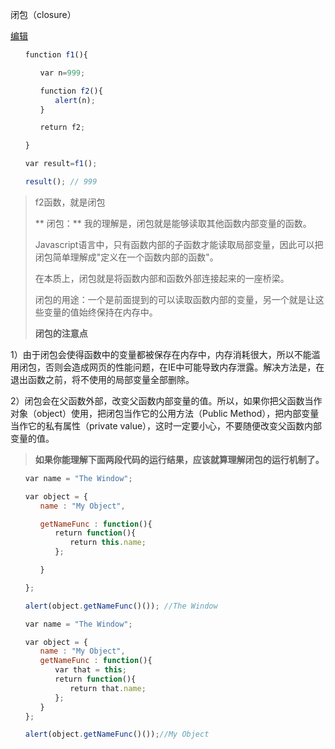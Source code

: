 闭包（closure）

[编辑](https://gitee.com/zhouxianfei/zhouxf.front.doc/wikis/闭包（closure）?parent=JavaScript高级语法)

```js
　　function f1(){

　　　　var n=999;

　　　　function f2(){
　　　　　　alert(n); 
　　　　}

　　　　return f2;

　　}

　　var result=f1();

　　result(); // 999
```

> f2函数，就是闭包
>
> \*\* 闭包：\*\* 我的理解是，闭包就是能够读取其他函数内部变量的函数。
>
> Javascript语言中，只有函数内部的子函数才能读取局部变量，因此可以把闭包简单理解成"定义在一个函数内部的函数"。
>
> 在本质上，闭包就是将函数内部和函数外部连接起来的一座桥梁。
>
> 闭包的用途：一个是前面提到的可以读取函数内部的变量，另一个就是让这些变量的值始终保持在内存中。
>
> **闭包的注意点**

1）由于闭包会使得函数中的变量都被保存在内存中，内存消耗很大，所以不能滥用闭包，否则会造成网页的性能问题，在IE中可能导致内存泄露。解决方法是，在退出函数之前，将不使用的局部变量全部删除。

2）闭包会在父函数外部，改变父函数内部变量的值。所以，如果你把父函数当作对象（object）使用，把闭包当作它的公用方法（Public Method），把内部变量当作它的私有属性（private value），这时一定要小心，不要随便改变父函数内部变量的值。

> **如果你能理解下面两段代码的运行结果，应该就算理解闭包的运行机制了。**

```js
　　var name = "The Window";

　　var object = {
　　　　name : "My Object",

　　　　getNameFunc : function(){
　　　　　　return function(){
　　　　　　　　return this.name;
　　　　　　};

　　　　}

　　};

　　alert(object.getNameFunc()()); //The Window
```

```js
　　var name = "The Window";

　　var object = {
　　　　name : "My Object",
　　　　getNameFunc : function(){
　　　　　　var that = this;
　　　　　　return function(){
　　　　　　　　return that.name;
　　　　　　};
　　　　}
　　};

　　alert(object.getNameFunc()());//My Object
```



